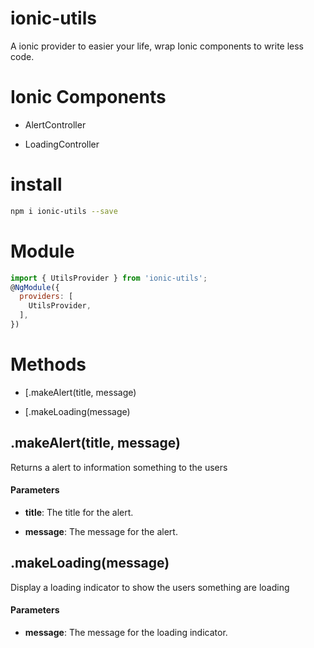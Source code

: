 # ionic-utils
A ionic provider to easier your life, wrap Ionic components to write less code.

# Ionic Components

* AlertController

* LoadingController



# install

```sh
npm i ionic-utils --save
```

# Module

```javascript
import { UtilsProvider } from 'ionic-utils';
@NgModule({
  providers: [
    UtilsProvider,
  ],
})
```

# Methods <a name="methods"></a>

* [.makeAlert(title, message)


* [.makeLoading(message)
    

## .makeAlert(title, message)

Returns a alert to information something to the users

#### Parameters

- __title__: The title for the alert.

- __message__: The message for the alert.

## .makeLoading(message)

Display a loading indicator to show the users something are loading

#### Parameters

- __message__: The message for the loading indicator.
